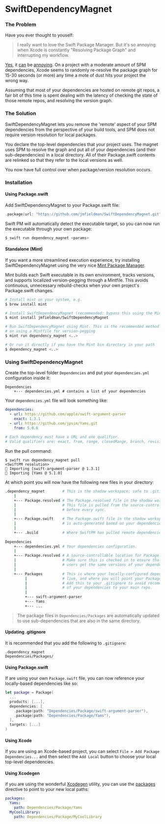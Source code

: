 # SwiftDependencyMagnet

### The Problem

Have you ever thought to youself:

> I really want to love the Swift Package Manager. But it's so annoying
> when Xcode is constantly "Resolving Package Graph" and interrupting my
> workflow.

[Yes](https://forums.swift.org/t/swiftpm-how-to-prevent-resolve-packages-from-stymying-developer-productivity-local-packages/63363), 
it [can](https://www.reddit.com/r/iOSProgramming/comments/sdgw5i/resolving_package_graph_takes_ages/) 
be [annoying](https://stackoverflow.com/questions/77180553/xcode-15-checking-out-package-is-taking-forever). 
On a project with a moderate amount of SPM
dependencies, Xcode seems to randomly re-resolve the package graph
for 15-30 seconds (or more) any time a mote of dust hits your project the wrong way.

Assuming that most of your dependencies are hosted on remote git repos,
a fair bit of this time is spent dealing with the latency of checking the
state of those remote repos, and resolving the version graph.

### The Solution

SwiftDependencyMagnet lets you remove the 'remote' aspect of your SPM
dependencies from the perspective of your build tools, and SPM does not
require version resolution for local packages.

You declare the top-level dependencies that your project uses. The magnet uses SPM
to resolve the graph and put all of your dependencies (and their sub-dependencies) in
a local directory. All of their Package.swift contents are relinked so that they 
refer to the local versions as well.   

You now have full control over when package/version resolution occurs.

### Installation

#### Using Package.swift

Add SwiftDependencyMagnet to your Package.swift file:

```swift
.package(url: "https://github.com/jmfieldman/SwiftDependencyMagnet.git", from: "<version>")
```

Swift PM will automatically detect the executable target, so you can now run the executable through your own package:

```bash
$ swift run dependency_magnet <params>
```

#### Standalone (Mint)

If you want a more streamlined execution experience, try installing SwiftDependencyMagnet 
using the very nice [Mint Package Manager](https://github.com/yonaskolb/Mint).

Mint builds each Swift executable in its own environment, tracks versions, and supports 
localized version-pegging through a Mintfile. This avoids continuous, unnecessary 
rebuild-checks when your own project's Package.swift changes.

```bash
# Install mint on your system, e.g.
$ brew install mint

# Install SwiftDependencyMagnet (recommended: bypass this using the Mintfile)
$ mint install jmfieldman/SwiftDependencyMagnet

# Run SwiftDependencyMagnet using Mint. This is the recommended method if you plan
# on using a Mintfile for version-pegging
$ mint run dependency_magnet <..>

# Or run it directly if you have the Mint bin directory in your path
$ dependency_magnet <..>
```

### Using SwiftDependencyMagnet

Create the top-level folder `Dependencies` and put your `dependencies.yml` configuration inside it:

```
Dependencies
    +--- dependencies.yml # contains a list of your dependencies
```

Your `dependencies.yml` file will look something like:

```yml
dependencies:
  - url: https://github.com/apple/swift-argument-parser
    exact: 1.3.1
  - url: https://github.com/jpsim/Yams.git
    from: 5.0.6    
    
# Each dependency must have a URL and one qualifier.
# Valid qualifiers are: exact, from, range, closedRange, branch, revision
```

Run the pull command:

```shell
$ swift run dependency_magnet pull
<SwiftPM resolution>
🧲 Importing [swift-argument-parser @ 1.3.1]
🧲 Importing [Yams @ 5.1.0]
```

At which point you will now have the following new files in your directory:

```bash
.dependency_magnet        # This is the shadow workspace; safe to .gitignore
    |
    +--- Package.resolved # The Package.resolved file in the shadow workspace
    |                     # This file is pulled from the source-controlled version
    |                     # before every sync.
    |
    +--- Package.swift    # The Package.swift file in the shadow workspace, which
    |                     # is auto-generated based on your dependencies.
    |
    +--- .build           # Where SwiftPM has pulled remote dependencies
    
Dependencies
    +--- dependencies.yml # Your dependencies configuration.
    |
    +--- Package.resolved # A source-controllable location for Package.resolved
    |                     # Make sure this is checked in to ensure that all
    |                     # users get the same versions of your dependencies.
    |
    +--- Packages         # This is where your locally-configured dependencies
         |                # live, and where you will point your Package.swift to.
         |                # Add this to your .gitignore to avoid recommitting all
         |                # of your dependencies to your main repo.
         |
         +--- swift-argument-parser
         +--- Yams
         +--- ...
```

> The package files in `Dependencies/Packages` are automatically updated to use sub-dependencies that
> are also in the same directory.

#### Updating .gitignore

It is recommended that you add the following to `.gitignore`:

```
.dependency_magnet
Dependencies/Packages/
```

#### Using Package.swift

If are using your own `Package.swift` file, you can now reference your locally-based dependencies like so:

```swift
let package = Package(
  ...
  products: [...],
  dependencies: [
    .package(path: "Dependencies/Package/swift-argument-parser"),
    .package(path: "Dependencies/Package/Yams"),
  ],
  targets: [...]
)

```

#### Using Xcode

If you are using an Xcode-based project, you can select `File > Add Package Dependencies...` and then
select the `Add Local` button to choose your local top-level dependencies.

#### Using Xcodegen

if you are using the wonderful [Xcodegen](https://github.com/yonaskolb/XcodeGen) utility, you can 
use the [packages](https://github.com/yonaskolb/XcodeGen/blob/master/Docs/ProjectSpec.md#swift-package) directive 
to point to your new local paths:

```yml
packages:
  Yams:
    path: Dependencies/Package/Yams
  MyCoolLibrary:
    path: Dependencies/Package/MyCoolLibrary
```
